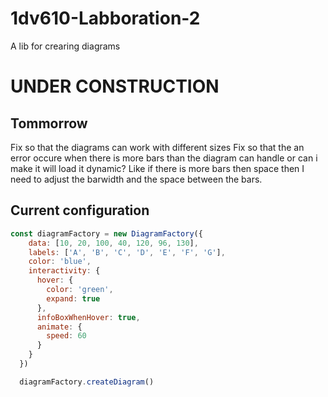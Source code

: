 # 1dv610-Labboration-2
A lib for crearing diagrams

# UNDER CONSTRUCTION

## Tommorrow

Fix so that the diagrams can work with different sizes
Fix so that the an error occure when there is more bars than the diagram can handle or can i make it will load it dynamic? Like if there is more bars then space then I need to adjust the barwidth and the space between the bars.

## Current configuration

```javascript
const diagramFactory = new DiagramFactory({
    data: [10, 20, 100, 40, 120, 96, 130],
    labels: ['A', 'B', 'C', 'D', 'E', 'F', 'G'],
    color: 'blue',
    interactivity: {
      hover: {
        color: 'green',
        expand: true
      },
      infoBoxWhenHover: true,
      animate: {
        speed: 60
      }
    }
  })

  diagramFactory.createDiagram()
```